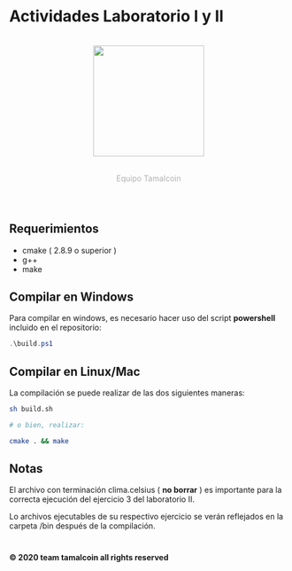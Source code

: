 # Actividades Laboratorio I y II

<div align="center">
    <br>
    <img src="https://i.imgur.com/KzWtOlf.png" height="200px">
    <br>
    <br>
    <p style="color: rgba(0,0,0,0.3)">Equipo Tamalcoin</p>
    <br>
</div>

#

## Requerimientos
- cmake ( 2.8.9  o superior )
- g++
- make

## Compilar en Windows
Para compilar en windows, es necesario hacer uso del script **powershell** incluido en el repositorio:

``` powershell
.\build.ps1
```

## Compilar en Linux/Mac

La compilación se puede realizar de las dos siguientes maneras:

``` bash
sh build.sh

# o bien, realizar:

cmake . && make
```

## Notas

El archivo con terminación clima.celsius ( **no borrar** ) es importante para la correcta ejecución del ejercicio 3 del laboratorio II.

Lo archivos ejecutables de su respectivo ejercicio se verán reflejados en la carpeta /bin después de la compilación.

#

**© 2020 team tamalcoin all rights reserved**
